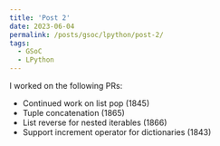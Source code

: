 ```yaml
---
title: 'Post 2'
date: 2023-06-04
permalink: /posts/gsoc/lpython/post-2/
tags:
  - GSoC
  - LPython
---
```

<!--more-->
I worked on the following PRs:

- Continued work on list pop (1845)
- Tuple concatenation (1865)
- List reverse for nested iterables (1866)
- Support increment operator for dictionaries (1843)
